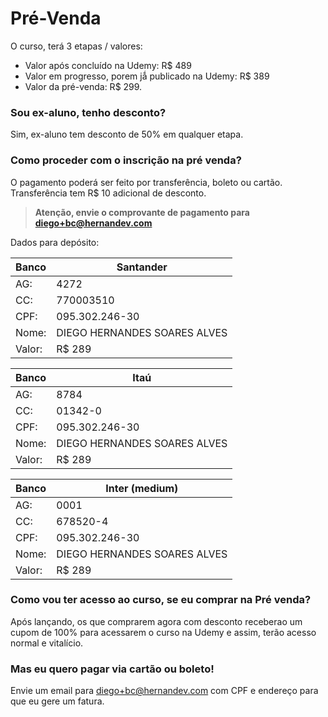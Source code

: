 # Pré-Venda

O curso, terá 3 etapas / valores:

- Valor após concluído na Udemy: R$ 489
- Valor em progresso, porem jǻ publicado na Udemy: R$ 389
- Valor da pré-venda: R$ 299.

### Sou ex-aluno, tenho desconto?
Sim, ex-aluno tem desconto de 50% em qualquer etapa.

### Como proceder com o inscrição na pré venda?

O pagamento poderá ser feito por transferência, boleto ou cartão. Transferência tem R$ 10 adicional de desconto.

> **Atenção, envie o comprovante de pagamento para diego+bc@hernandev.com**

Dados para depósito:

| Banco     | Santander
| -         | -
| AG:       | 4272
| CC:       | 770003510
| CPF:      | 095.302.246-30
| Nome:     | DIEGO HERNANDES SOARES ALVES
| Valor:    | R$ 289 

| Banco     | Itaú
| -         | -
| AG:       | 8784
| CC:       | 01342-0
| CPF:      | 095.302.246-30
| Nome:     | DIEGO HERNANDES SOARES ALVES
| Valor:    | R$ 289 

| Banco     | Inter (medium)
| -         | -
| AG:       | 0001
| CC:       | 678520-4
| CPF:      | 095.302.246-30
| Nome:     | DIEGO HERNANDES SOARES ALVES
| Valor:    | R$ 289 

### Como vou ter acesso ao curso, se eu comprar na Pré venda?

Após lançando, os que comprarem agora com desconto receberao um cupom de 100% para acessarem o curso na Udemy e assim, terão acesso normal e vitalício.

### Mas eu quero pagar via cartão ou boleto!

Envie um email para diego+bc@hernandev.com com CPF e endereço para que eu gere um fatura.
